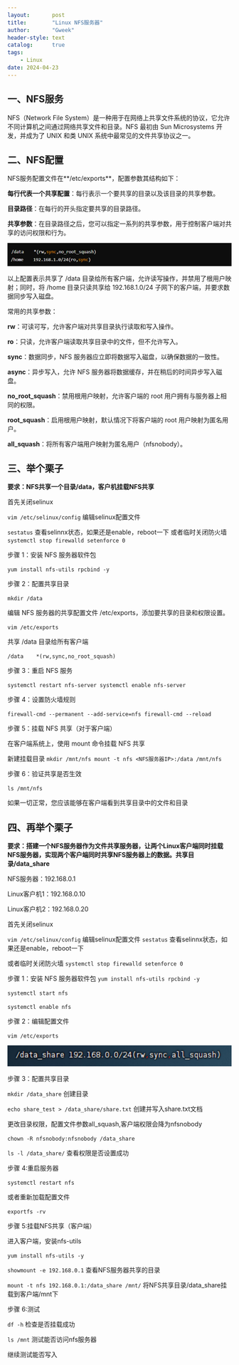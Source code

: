 ```yaml
---
layout:       post
title:        "Linux NFS服务器"
author:       "Gweek"
header-style: text
catalog:      true
tags:
    - Linux
date: 2024-04-23
---
```




## 一、NFS服务

NFS（Network File System）是一种用于在网络上共享文件系统的协议，它允许不同计算机之间通过网络共享文件和目录。NFS 最初由 Sun Microsystems 开发，并成为了 UNIX 和类 UNIX 系统中最常见的文件共享协议之一。

## 二、NFS配置

NFS服务配置文件在**/etc/exports**，配置参数其结构如下：

**每行代表一个共享配置**：每行表示一个要共享的目录以及该目录的共享参数。

**目录路径**：在每行的开头指定要共享的目录路径。

**共享参数**：在目录路径之后，您可以指定一系列的共享参数，用于控制客户端对共享的访问权限和行为。

![](https://raw.githubusercontent.com/soslane/picgo/main/path/202407081820929.png)

以上配置表示共享了 /data 目录给所有客户端，允许读写操作，并禁用了根用户映射；同时，将 /home 目录只读共享给 192.168.1.0/24 子网下的客户端，并要求数据同步写入磁盘。

常用的共享参数：

**rw**：可读可写，允许客户端对共享目录执行读取和写入操作。

**ro**：只读，允许客户端读取共享目录中的文件，但不允许写入。

**sync**：数据同步，NFS 服务器应立即将数据写入磁盘，以确保数据的一致性。

**async**：异步写入，允许 NFS 服务器将数据缓存，并在稍后的时间异步写入磁盘。

**no_root_squash**：禁用根用户映射，允许客户端的 root 用户拥有与服务器上相同的权限。

**root_squash**：启用根用户映射，默认情况下将客户端的 root 用户映射为匿名用户。

**all_squash**：将所有客户端用户映射为匿名用户（nfsnobody）。

## 三、举个栗子
**要求：NFS共享一个目录/data，客户机挂载NFS共享**

首先关闭selinux

`vim /etc/selinux/config`    编辑selinux配置文件

`sestatus`                   查看selinnx状态，如果还是enable，reboot一下
或者临时关闭防火墙
`systemctl stop firewalld
setenforce 0`

步骤 1：安装 NFS 服务器软件包

`yum install nfs-utils rpcbind -y`

步骤 2：配置共享目录

`mkdir /data`

编辑 NFS 服务器的共享配置文件 /etc/exports，添加要共享的目录和权限设置。

`vim /etc/exports`

共享 /data 目录给所有客户端

`/data    *(rw,sync,no_root_squash)`

步骤 3：重启 NFS 服务

`systemctl restart nfs-server
systemctl enable nfs-server`

步骤 4：设置防火墙规则

`firewall-cmd --permanent --add-service=nfs
firewall-cmd --reload`

步骤 5：挂载 NFS 共享（对于客户端）

在客户端系统上，使用 mount 命令挂载 NFS 共享

新建挂载目录
`mkdir /mnt/nfs
mount -t nfs <NFS服务器IP>:/data /mnt/nfs`

步骤 6：验证共享是否生效

`ls /mnt/nfs`

如果一切正常，您应该能够在客户端看到共享目录中的文件和目录

## 四、再举个栗子

**要求：搭建一个NFS服务器作为文件共享服务器，让两个Linux客户端同时挂载NFS服务器，实现两个客户端同时共享NFS服务器上的数据。共享目录/data\_share**

NFS服务器：192.168.0.1

Linux客户机1：192.168.0.10

Linux客户机2：192.168.0.20

首先关闭selinux

`vim /etc/selinux/config`    编辑selinux配置文件
`sestatus`                   查看selinnx状态，如果还是enable，reboot一下

或者临时关闭防火墙
`systemctl stop firewalld
setenforce 0`

步骤 1：安装 NFS 服务器软件包
`yum install nfs-utils rpcbind -y`

`systemctl start nfs`

`systemctl enable nfs`

步骤 2：编辑配置文件

`vim /etc/exports`

![](https://raw.githubusercontent.com/soslane/picgo/main/path/202407081823563.png)


步骤 3：配置共享目录

`mkdir /data_share`    创建目录

`echo share_test > /data_share/share.txt`  创建并写入share.txt文档

更改目录权限，配置文件参数all\_squash,客户端权限会降为nfsnobody

`chown -R nfsnobody:nfsnobody /data_share`

`ls -l /data_share/`   查看权限是否设置成功

步骤 4:重启服务器

`systemctl restart nfs`

或者重新加载配置文件

`exportfs -rv`

步骤 5:挂载NFS共享（客户端）

进入客户端，安装nfs-utils

`yum install nfs-utils -y`

`showmount -e 192.168.0.1`    查看NFS服务器共享的目录

`mount -t nfs 192.168.0.1:/data_share /mnt/`  将NFS共享目录/data\_share挂载到客户端/mnt下

步骤 6:测试

`df -h`    检查是否挂载成功

`ls /mnt`  测试能否访问nfs服务器

继续测试能否写入
